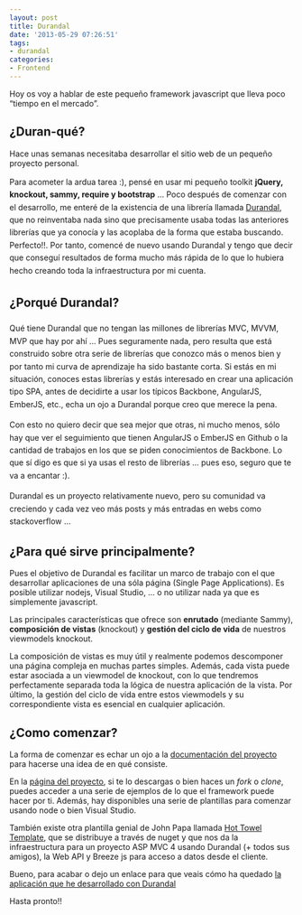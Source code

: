 ```yaml
---
layout: post
title: Durandal
date: '2013-05-29 07:26:51'
tags:
- durandal
categories:
- Frontend
---
```



Hoy os voy a hablar de este pequeño framework javascript que lleva poco “tiempo en el mercado”.


## ¿Duran-qué?

Hace unas semanas necesitaba desarrollar el sitio web de un pequeño proyecto personal.

<span style="font-size: 1em; line-height: 1.6em;">Para acometer la ardua tarea :), pensé en usar mi pequeño toolkit **jQuery, knockout, sammy, require y bootstrap** … Poco después de comenzar con el desarrollo, me enteré de la existencia de una librería llamada [Durandal](http://durandaljs.com/), que no reinventaba nada sino que precisamente usaba todas las anteriores librerías que ya conocía y las acoplaba de la forma que estaba buscando. Perfecto!!. Por tanto, comencé de nuevo usando Durandal y tengo que decir que conseguí resultados de forma mucho más rápida de lo que lo hubiera hecho creando toda la infraestructura por mi cuenta.</span>

## <span style="font-size: 1em; line-height: 1.6em;">¿Porqué Durandal?</span>

<span style="font-size: 1em; line-height: 1.6em;">Qué tiene Durandal que no tengan las millones de librerías MVC, MVVM, MVP que hay por ahí … Pues seguramente nada, pero resulta que está construido sobre otra serie de librerías que conozco más o menos bien y por tanto mi curva de aprendizaje ha sido bastante corta. Si estás en mi situación, conoces estas librerías y estás interesado en crear una aplicación tipo SPA, antes de decidirte a usar los típicos Backbone, AngularJS, EmberJS, etc., echa un ojo a Durandal porque creo que merece la pena.</span>

<span style="font-size: 1em; line-height: 1.6em;">Con esto no quiero decir que sea mejor que otras, ni mucho menos, sólo hay que ver el seguimiento que tienen AngularJS o EmberJS en Github o la cantidad de trabajos en los que se piden conocimientos de Backbone. Lo que sí digo es que si ya usas el resto de librerías … pues eso, seguro que te va a encantar :).</span>

<span style="font-size: 1em; line-height: 1.6em;">Durandal es un proyecto relativamente nuevo, pero su comunidad va creciendo y cada vez veo más posts y más entradas en webs como stackoverflow …</span>


## ¿Para qué sirve principalmente?

Pues el objetivo de Durandal es facilitar un marco de trabajo con el que desarrollar aplicaciones de una sóla página (Single Page Applications). Es posible utilizar nodejs, Visual Studio, … o no utilizar nada ya que es simplemente javascript.

Las principales características que ofrece son **enrutado** (mediante Sammy), **composición de vistas** (knockout) y **gestión del ciclo de vida** de nuestros viewmodels knockout.

La composición de vistas es muy útil y realmente podemos descomponer una página compleja en muchas partes simples. Además, cada vista puede estar asociada a un viewmodel de knockout, con lo que tendremos perfectamente separada toda la lógica de nuestra aplicación de la vista. Por último, la gestión del ciclo de vida entre estos viewmodels y su correspondiente vista es esencial en cualquier aplicación.


## ¿Como comenzar?

La forma de comenzar es echar un ojo a la [documentación del proyecto](http://durandaljs.com/) para hacerse una idea de en qué consiste.

En la [página del proyecto](https://github.com/BlueSpire/Durandal), si te lo descargas o bien haces un *fork* o *clone*, puedes acceder a una serie de ejemplos de lo que el framework puede hacer por ti. Además, hay disponibles una serie de plantillas para comenzar usando node o bien Visual Studio.

También existe otra plantilla genial de John Papa llamada [Hot Towel Template](https://github.com/johnpapa/HotTowel), que se distribuye a través de nuget y que nos da la infraestructura para un proyecto ASP MVC 4 usando Durandal (+ todos sus amigos), la Web API y Breeze js para acceso a datos desde el cliente.

Bueno, para acabar o dejo un enlace para que veais cómo ha quedado [la aplicación que he desarrollado con Durandal](http://stashy.azurewebsites.net)

Hasta pronto!!



